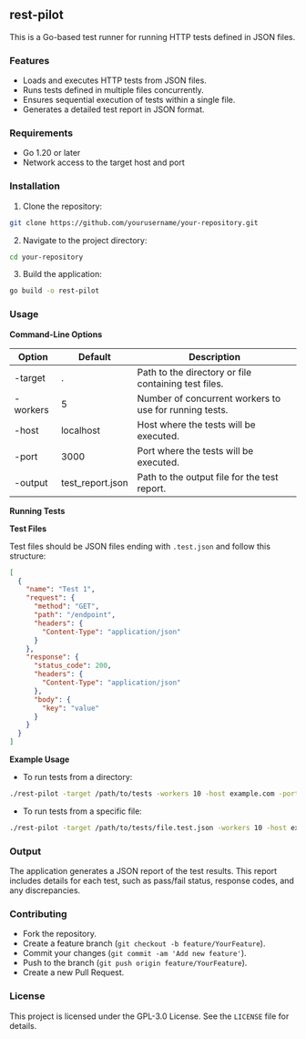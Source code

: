 ## rest-pilot

This is a Go-based test runner for running HTTP tests defined in JSON files.

### Features

* Loads and executes HTTP tests from JSON files.
* Runs tests defined in multiple files concurrently.
* Ensures sequential execution of tests within a single file.
* Generates a detailed test report in JSON format.

### Requirements

* Go 1.20 or later
* Network access to the target host and port

### Installation

1. Clone the repository:

```sh
git clone https://github.com/yourusername/your-repository.git
```

2. Navigate to the project directory:

```sh
cd your-repository
```

3. Build the application:

```sh
go build -o rest-pilot
```

### Usage

**Command-Line Options**

| Option  | Default | Description                                              |
|---------|---------|-----------------------------------------------------------|
| -target  | .       | Path to the directory or file containing test files.      |
| -workers | 5       | Number of concurrent workers to use for running tests.     |
| -host    | localhost | Host where the tests will be executed.                  |
| -port    | 3000    | Port where the tests will be executed.                  |
| -output  | test_report.json | Path to the output file for the test report.              |

**Running Tests**

**Test Files**

Test files should be JSON files ending with `.test.json` and follow this structure:

```json
[
  {
    "name": "Test 1",
    "request": {
      "method": "GET",
      "path": "/endpoint",
      "headers": {
        "Content-Type": "application/json"
      }
    },
    "response": {
      "status_code": 200,
      "headers": {
        "Content-Type": "application/json"
      },
      "body": {
        "key": "value"
      }
    }
  }
]
```

**Example Usage**

* To run tests from a directory:

```sh
./rest-pilot -target /path/to/tests -workers 10 -host example.com -port 8080 -output test_report.json
```

* To run tests from a specific file:

```sh
./rest-pilot -target /path/to/tests/file.test.json -workers 10 -host example.com -port 8080 -output test_report.json
```

### Output

The application generates a JSON report of the test results. This report includes details for each test, such as pass/fail status, response codes, and any discrepancies.

### Contributing

* Fork the repository.
* Create a feature branch (`git checkout -b feature/YourFeature`).
* Commit your changes (`git commit -am 'Add new feature'`).
* Push to the branch (`git push origin feature/YourFeature`).
* Create a new Pull Request.

### License

This project is licensed under the GPL-3.0 License. See the `LICENSE` file for details.
